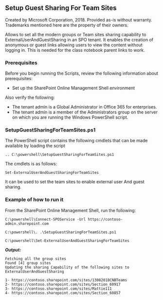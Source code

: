 ## Setup Guest Sharing For Team Sites ##

Created by Microsoft Corporation, 2018. 
Provided as-is without warranty. 
Trademarks mentioned here are the property of their owners.

Allows to set all the modern groups or Team sites sharing capability to ExternalUserAndGuestSharing in an SPO tenant. It enables the creation of anonymous or guest links allowing users to view the content without logging in. This is needed for the class notebook parent links to work.

### Prerequisites ###
Before you begin running the Scripts, review the following information about prerequisites:

- Set up the SharePoint Online Management Shell environment

Also verify the following:
- The tenant admin is a Global Administrator in Office 365 for enterprises.
- The tenant admin is a member of the Administrators group on the server on which you are running the Windows PowerShell script.

### SetupGuestSharingForTeamSites.ps1 ###

The PowerShell script contains the following cmdlets that can be made available by loading the script

    .. C:\powershell\SetupGuestSharingForTeamSites.ps1

The cmdlets is as follows:

    Set-ExternalUserAndGuestSharingForTeamSites

It can be used to set the team sites to enable external user And guest sharing. 

### Example of how to run it ###
From the SharePoint Online Management Shell, run the following:

    C:\powershell\Connect-SPOService -Url https://contoso-admin.sharepoint.com

    C:\powershell\. .\SetupGuestSharingForTeamSites.ps1
    
    C:\powershell\Set-ExternalUserAndGuestSharingForTeamSites

***Output:***

    Fetching all the group sites
    Found [4] group sites
    Updating the sharing Capability of the following sites to ExternalUserAndGuestSharing

    1- https://contoso.sharepoint.com/sites/13082018CNBTeams
    2- https://contoso.sharepoint.com/sites/Section_60917
    3- https://contoso.sharepoint.com/sites/Mattie111
    4- https://contoso.sharepoint.com/sites/Section_60857

